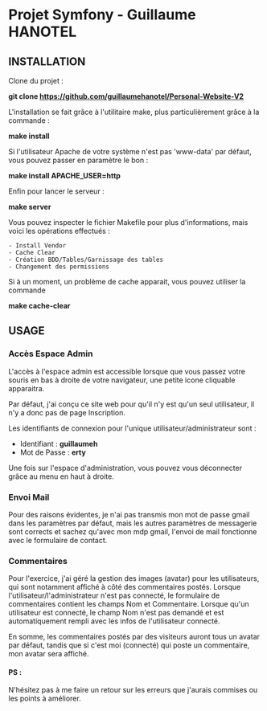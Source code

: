 Projet Symfony - Guillaume HANOTEL
================

## INSTALLATION

Clone du projet :

**git clone https://github.com/guillaumehanotel/Personal-Website-V2**


L'installation se fait grâce à l'utilitaire make, plus particulièrement grâce à la commande :
 
 **make install**
 
 Si l'utilisateur Apache de votre système n'est pas 'www-data' par défaut, 
 vous pouvez passer en paramètre le bon :
 
 **make install APACHE_USER=http**
 
 Enfin pour lancer le serveur :
 
 **make server**
 
 
 Vous pouvez inspecter le fichier Makefile pour plus d'informations, mais voici
 les opérations effectués :
 
    - Install Vendor
    - Cache Clear
    - Création BDD/Tables/Garnissage des tables
    - Changement des permissions 
 
Si à un moment, un problème de cache apparait, vous pouvez utiliser la commande

**make cache-clear**


## USAGE

### Accès Espace Admin

L'accès à l'espace admin est accessible lorsque que vous passez votre souris 
en bas à droite de votre navigateur, une petite icone cliquable apparaitra.

Par défaut, j'ai conçu ce site web pour qu'il n'y est qu'un seul utilisateur, 
il n'y a donc pas de page Inscription.

Les identifiants de connexion pour l'unique utilisateur/administrateur sont :

- Identifiant : **guillaumeh**
- Mot de Passe : **erty**


Une fois sur l'espace d'administration, vous pouvez vous déconnecter grâce au menu en haut à droite.


### Envoi Mail
Pour des raisons évidentes, je n'ai pas transmis mon mot de passe gmail dans
les paramètres par défaut, mais les autres paramètres de messagerie sont corrects et sachez 
qu'avec mon mdp gmail, l'envoi de mail fonctionne avec le formulaire de contact.


### Commentaires
Pour l'exercice, j'ai géré la gestion des images (avatar) pour les utilisateurs, qui sont notamment affiché
à côté des commentaires postés. Lorsque l'utilisateur/l'administrateur n'est pas connecté, le formulaire
de commentaires contient les champs Nom et Commentaire. Lorsque qu'un utilisateur est connecté, le champ Nom 
n'est pas demandé et est automatiquement rempli avec les infos de l'utilisateur connecté. 

En somme, les commentaires postés par des visiteurs auront tous un avatar par défaut, tandis que si c'est moi
(connecté) qui poste un commentaire, mon avatar sera affiché.




#### PS :
N'hésitez pas à me faire un retour sur les erreurs que j'aurais commises ou les points à améliorer.

